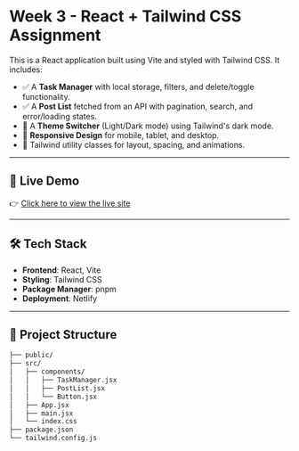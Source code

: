# Week 3 - React + Tailwind CSS Assignment

This is a React application built using Vite and styled with Tailwind CSS. It includes:

- ✅ A **Task Manager** with local storage, filters, and delete/toggle functionality.
- ✅ A **Post List** fetched from an API with pagination, search, and error/loading states.
- 🌙 A **Theme Switcher** (Light/Dark mode) using Tailwind's dark mode.
- 📱 **Responsive Design** for mobile, tablet, and desktop.
- 🎨 Tailwind utility classes for layout, spacing, and animations.

---

## 🚀 Live Demo

👉 [Click here to view the live site](https://week-3-react-js-assignment-noahnalh.netlify.app)

---

## 🛠 Tech Stack

- **Frontend**: React, Vite
- **Styling**: Tailwind CSS
- **Package Manager**: pnpm
- **Deployment**: Netlify

---

## 📂 Project Structure

```bash
├── public/
├── src/
│   ├── components/
│   │   ├── TaskManager.jsx
│   │   ├── PostList.jsx
│   │   └── Button.jsx
│   ├── App.jsx
│   ├── main.jsx
│   └── index.css
├── package.json
└── tailwind.config.js
